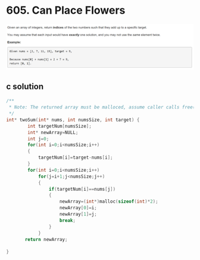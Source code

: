 # 605. Can Place Flowers
<img src="https://github.com/vampire1996/-leetcode/blob/master/Problems/1-100/1.TwoSum/problem.png "/>

## c solution
```c
/**
 * Note: The returned array must be malloced, assume caller calls free().
 */
int* twoSum(int* nums, int numsSize, int target) {
        int targetNum[numsSize];
        int* newArray=NULL;
        int j=0;
        for(int i=0;i<numsSize;i++)
        {
            targetNum[i]=target-nums[i];
        }
        for(int i=0;i<numsSize;i++)
            for(j=i+1;j<numsSize;j++)
            {
                if(targetNum[i]==nums[j])
                {
                    newArray=(int*)malloc(sizeof(int)*2);
                    newArray[0]=i;
                    newArray[1]=j;
                    break;
                }
            }
       return newArray;
    
}
```
